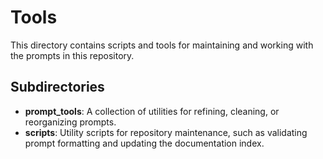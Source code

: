 # Tools

This directory contains scripts and tools for maintaining and working with the prompts in this repository.

## Subdirectories

- **prompt_tools**: A collection of utilities for refining, cleaning, or reorganizing prompts.
- **scripts**: Utility scripts for repository maintenance, such as validating prompt formatting and updating the documentation index.
